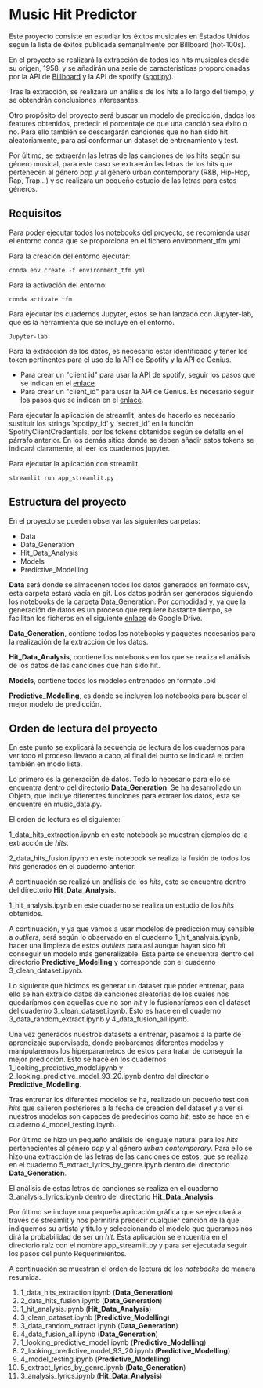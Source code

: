 # Music Hit Predictor

Este proyecto consiste en estudiar los éxitos musicales en Estados Unidos según la lista de éxitos publicada semanalmente por Billboard (hot-100s).

En el proyecto se realizará la extracción de todos los hits musicales desde su origen, 1958, y se añadirán una serie de características proporcionadas por la API de [Billboard](https://github.com/guoguo12/billboard-charts) y la API de spotify ([spotipy](https://spotipy.readthedocs.io/en/2.13.0/)).

Tras la extracción, se realizará un análisis de los hits a lo largo del tiempo, y se obtendrán conclusiones interesantes.

Otro propósito del proyecto será buscar un modelo de predicción, dados los features obtenidos, predecir el porcentaje de que una canción sea éxito o no. Para ello también se descargarán canciones que no han sido hit aleatoriamente, para así conformar un dataset de entrenamiento y test.

Por último, se extraerán las letras de las canciones de los hits según su género musical, para este caso se extraerán las letras de los hits que pertenecen al género pop y al género urban contemporary (R&B, Hip-Hop, Rap, Trap...) y se realizara un pequeño estudio de las letras para estos géneros.

## Requisitos

Para poder ejecutar todos los notebooks del proyecto, se recomienda usar el entorno conda que se proporciona en el fichero environment_tfm.yml

Para la creación del entorno ejecutar:
~~~
conda env create -f environment_tfm.yml
~~~
Para la activación del entorno:
~~~
conda activate tfm
~~~

Para ejecutar los cuadernos Jupyter, estos se han lanzado con Jupyter-lab, que es la herramienta que se incluye en el entorno.
~~~
Jupyter-lab
~~~

Para la extracción de los datos, es necesario estar identificado y tener los token pertinentes para el uso de la API de Spotify y la API de Genius.
  - Para crear un "client id" para usar la API de spotify, seguir los pasos que se indican en el [enlace](https://developer.spotify.com/documentation/general/guides/app-settings/).
  - Para crear un "client_id" para usar la API de Genius. Es necesario seguir los pasos que se indican en el [enlace](https://docs.genius.com/#/getting-started-h1).

Para ejecutar la aplicación de streamlit, antes de hacerlo es necesario sustituir los strings 'spotipy_id' y 'secret_id' en la función SpotifyClientCredentials, por los tokens obtenidos según se detalla en el párrafo anterior. En los demás sitios donde se deben añadir estos tokens se indicará claramente, al leer los cuadernos jupyter.

Para ejecutar la aplicación con streamlit.
~~~
streamlit run app_streamlit.py
~~~

## Estructura del proyecto

En el proyecto se pueden observar las siguientes carpetas:
  - Data
  - Data_Generation
  - Hit_Data_Analysis
  - Models
  - Predictive_Modelling

<b>Data</b> será donde se almacenen todos los datos generados en formato csv, esta carpeta estará vacía en git. Los datos podrán ser generados siguiendo los notebooks de la carpeta Data_Generation. Por comodidad y, ya que la generación de datos es un proceso que requiere bastante tiempo, se facilitan los ficheros en el siguiente [enlace](https://drive.google.com/drive/folders/1NyCAPqVdK4ZcOPovaSirImuEoe7fceAl?usp=sharing) de Google Drive.

<b>Data_Generation</b>, contiene todos los notebooks y paquetes necesarios para la realización de la extracción de los datos.

<b>Hit_Data_Analysis</b>, contiene los notebooks en los que se realiza el análisis de los datos de las canciones que han sido hit.

<b>Models</b>, contiene todos los modelos entrenados en formato .pkl

<b>Predictive_Modelling</b>, es donde se incluyen los notebooks para buscar el mejor modelo de predicción.

## Orden de lectura del proyecto

En este punto se explicará la secuencia de lectura de los cuadernos para ver todo el proceso llevado a cabo, al final del punto se indicará el orden también en modo lista.

Lo primero es la generación de datos. Todo lo necesario para ello se encuentra dentro del directorio <b>Data_Generation</b>.
Se ha desarrollado un Objeto, que incluye diferentes funciones para extraer los datos, esta se encuentre en music_data.py.

El orden de lectura es el siguiente:

1_data_hits_extraction.ipynb en este notebook se muestran ejemplos de la extracción de *hits*.

2_data_hits_fusion.ipynb en este notebook se realiza la fusión de todos los *hits* generados en el cuaderno anterior.

A continuación se realizó un análisis de los *hits*, esto se encuentra dentro del directorio <b>Hit_Data_Analysis</b>.

1_hit_analysis.ipynb en este cuaderno se realiza un estudio de los *hits* obtenidos.

A continuación, y ya que vamos a usar modelos de predicción muy sensible a *outliers*, será según lo observado en el cuaderno 1_hit_analysis.ipynb, hacer una limpieza de estos *outliers* para así aunque hayan sido *hit* conseguir un modelo más generalizable. Esta parte se encuentra dentro del directorio <b>Predictive_Modelling</b> y corresponde con el cuaderno 3_clean_dataset.ipynb.

Lo siguiente que hicimos es generar un dataset que poder entrenar, para ello se han extraído datos de canciones aleatorias de los cuales nos quedaríamos con aquellas que no son *hit* y lo fusionaríamos con el dataset del cuaderno 3_clean_dataset.ipynb. Esto es hace en el cuaderno 3_data_random_extract.ipynb y 4_data_fusion_all.ipynb.

Una vez generados nuestros datasets a entrenar, pasamos a la parte de aprendizaje supervisado, donde probaremos diferentes modelos y manipularemos los hiperparametros de estos para tratar de conseguir la mejor predicción. Esto se hace en los cuadernos 1_looking_predictive_model.ipynb y 2_looking_predictive_model_93_20.ipynb dentro del directorio <b>Predictive_Modelling</b>.

Tras entrenar los diferentes modelos se ha, realizado un pequeño test con *hits* que salieron posteriores a la fecha de creación del dataset y a ver si nuestros modelos son capaces de predecirlos como *hit*, esto se hace en el cuaderno 4_model_testing.ipynb.

Por último se hizo un pequeño análisis de lenguaje natural para los *hits* pertenecientes al género *pop* y al género *urban contemporary*. Para ello se hizo una extracción de las letras de las canciones de estos, que se realiza en el cuaderno 5_extract_lyrics_by_genre.ipynb dentro del directorio <b>Data_Generation</b>.

El análisis de estas letras de canciones se realiza en el cuaderno 3_analysis_lyrics.ipynb dentro del directorio <b>Hit_Data_Analysis</b>.

Por último se incluye una pequeña aplicación gráfica que se ejecutará a través de streamlit y nos permitirá predecir cualquier canción de la que indiquemos su artista y titulo y seleccionando el modelo que queramos nos dirá la probabilidad de ser un *hit*. Esta aplicación se encuentra en el directorio raíz con el nombre app_streamlit.py y para ser ejecutada seguir los pasos del punto Requerimientos.

A continuación se muestran el orden de lectura de los *notebooks* de manera resumida.

  1. 1_data_hits_extraction.ipynb (<b>Data_Generation</b>)
  2. 2_data_hits_fusion.ipynb (<b>Data_Generation</b>)
  3. 1_hit_analysis.ipynb (<b>Hit_Data_Analysis</b>)
  4. 3_clean_dataset.ipynb (<b>Predictive_Modelling</b>)
  5. 3_data_random_extract.ipynb (<b>Data_Generation</b>)
  6. 4_data_fusion_all.ipynb (<b>Data_Generation</b>)
  7. 1_looking_predictive_model.ipynb (<b>Predictive_Modelling</b>)
  8. 2_looking_predictive_model_93_20.ipynb (<b>Predictive_Modelling</b>)
  9. 4_model_testing.ipynb (<b>Predictive_Modelling</b>)
  10. 5_extract_lyrics_by_genre.ipynb (<b>Data_Generation</b>)
  11. 3_analysis_lyrics.ipynb (<b>Hit_Data_Analysis</b>)